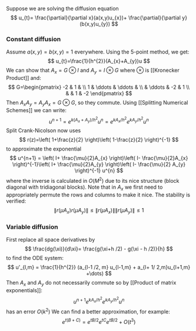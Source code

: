 Suppose we are solving the diffusion equation 
$$
u_{t}= \frac{\partial}{\partial x}(a(x,y)u_{x})+ \frac{\partial}{\partial y}(b(x,y)u_{y})
$$
### Constant diffusion
Assume $a(x,y)=b(x,y)=1$ everywhere.
Using the 5-point method, we get:
$$
u_{t}=\frac{1}{h^{2}}(A_{x}+A_{y})u
$$
We can show that $A_{x}=G\otimes I$ and $A_{y}=I\otimes G$ 
where $\otimes$ is [[Kronecker Product]] and:
$$
G=\begin{pmatrix}
-2 & 1 &  \\
1 & \ddots & \ddots &  \\
 & \ddots & -2 & 1 \\
 &  & 1 & -2
\end{pmatrix}
$$
Then $A_{x}A_{y}=A_{y}A_{x}=G\otimes G$, so they commute.
Using [[Splitting Numerical Schemes]] we can write:
$$
u^{n+1}=e^{k(A_{x}+A_{y})/h^{2}}u^n=e^{kA_{x}/h^{2}}e^{kA_{y}/h^{2}}u^n
$$
Split Crank-Nicolson now uses
$$
r(z)=\left( 1+\frac{z}{2} \right)\left( 1-\frac{z}{2} \right)^{-1}
$$
to approximate the exponential
$$
u^{n+1} = \left( I+ \frac{\mu}{2}A_{x} \right)\left( I- \frac{\mu}{2}A_{x} \right)^{-1}\left( I+ \frac{\mu}{2}A_{y} \right)\left( I- \frac{\mu}{2} A_{y} \right)^{-1} u^{n}
$$
where the inverse is calculated in $O(M^2)$ due to its nice structure (block diagonal with tridiagonal blocks). 
Note that in $A_{x}$ we first need to appropriately permute the rows and columns to make it nice.
The stability is verified:
$$
\lVert r(\mu A_{x})r(\mu A_{y}) \rVert \leq \lVert r(\mu A_{x}) \rVert \lVert r(\mu A_{y}) \rVert \leq 1
$$
### Variable diffusion
First replace all space derivatives by 
$$
\frac{dg(\xi)}{d\xi}= \frac{g(\xi+h /2) - g(\xi - h /2)}{h}
$$
to find the ODE system:
$$
u'_{l,m} = \frac{1}{h^{2}} (a_{l-1 /2, m} u_{l-1,m} + a_{l+ 1/ 2,m}u_{l+1,m} +\dots)
$$
Then $A_{x}$ and $A_{y}$ do not necessarily commute 
so by [[Product of matrix exponentials]]:
$$
u^{n+1}e^{kA_{x}/h^{2}}e^{kA_{y}/h^{2}}u^{n}
$$
has an error $O(k^{2})$
We can find a better approximation, for example:
$$
e^{t(B+C)} = e^{tB/2}e^{tC}e^{tB/2} + O(t^{3})
$$
